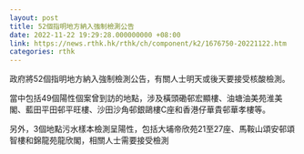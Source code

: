 ```yaml
---
layout: post
title: 52個指明地方納入強制檢測公告
date: 2022-11-22 19:29:28.000000000 +08:00
link: https://news.rthk.hk/rthk/ch/component/k2/1676750-20221122.htm
categories: rthk
---
```


政府將52個指明地方納入強制檢測公告，有關人士明天或後天要接受核酸檢測。

當中包括49個陽性個案曾到訪的地點，涉及橫頭磡邨宏顯樓、油塘油美苑淮美閣、藍田平田邨平旺樓、沙田沙角邨銀鷗樓C座和香港仔華貴邨華孝樓等。

另外，3個地點污水樣本檢測呈陽性，包括大埔帝欣苑21至27座、馬鞍山頌安邨頌智樓和錦龍苑龍欣閣，相關人士需要接受檢測

